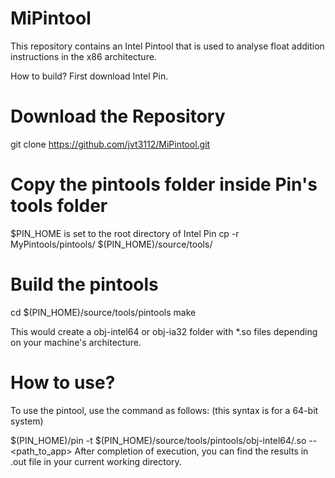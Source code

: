 # MiPintool
This repository contains an Intel Pintool that is used to analyse float addition instructions in the x86 architecture.

How to build?
First download Intel Pin.
# Download the Repository
git clone https://github.com/jvt3112/MiPintool.git

# Copy the pintools folder inside Pin's tools folder
$PIN_HOME is set to the root directory of Intel Pin
cp -r MyPintools/pintools/ $(PIN_HOME)/source/tools/

# Build the pintools
cd $(PIN_HOME)/source/tools/pintools
make

This would create a obj-intel64 or obj-ia32 folder with *.so files depending on your machine's architecture.
# How to use?
To use the pintool, use the command as follows: (this syntax is for a 64-bit system)

$(PIN_HOME)/pin -t $(PIN_HOME)/source/tools/pintools/obj-intel64/<tool-name>.so -- <path_to_app>
After completion of execution, you can find the results in <tool-name>.out file in your current working directory.
